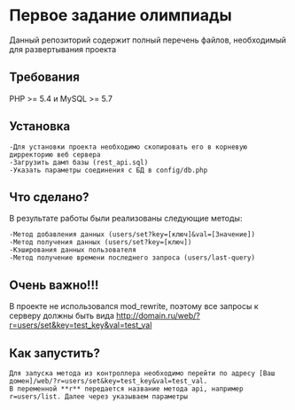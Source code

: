 Первое задание олимпиады
============================

Данный репозиторий содержит полный перечень файлов, необходимый для развертывания проекта


Требования
------------

PHP >= 5.4 и MySQL >= 5.7

Установка
------------

	-Для установки проекта необходимо скопировать его в корневую дирректорию веб сервера
	-Загрузить дамп базы (rest_api.sql) 
	-Указать параметры соединения с БД в config/db.php


Что сделано?
-------

В результате работы были реализованы следующие методы:

	-Метод добавления данных (users/set?key=[ключ]&val=[Значение])
	-Метод получения данных (users/set?key=[ключ])
	-Кэширования данных пользователя
	-Метод получение времени последнего запроса (users/last-query)
	
	
Очень важно!!!
------------

В проекте не использовался mod_rewrite, поэтому все запросы к серверу должны быть вида http://domain.ru/web/?r=users/set&key=test_key&val=test_val

Как запустить?
-------

	Для запуска метода из контроллера необходимо перейти по адресу [Ваш домен]/web/?r=users/set&key=test_key&val=test_val.
	В переменной **r** передается название метода api, например r=users/list. Далее через указываем параметры




 
	

